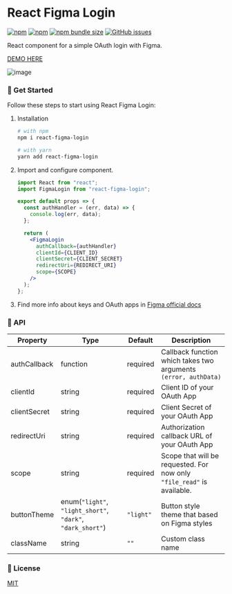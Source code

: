 # React Figma Login

[![npm](https://img.shields.io/npm/v/react-figma-login?logo=npm&cacheSeconds=1800)](https://www.npmjs.com/package/react-figma-login)
[![npm](https://img.shields.io/npm/dt/react-figma-login?cacheSeconds=1800)](https://www.npmjs.com/package/react-figma-login)
[![npm bundle size](https://img.shields.io/bundlephobia/minzip/react-figma-login?cacheSeconds=1800)](https://www.npmjs.com/package/react-figma-login)
[![GitHub issues](https://img.shields.io/github/issues/alexandrtovmach/react-figma-login?cacheSeconds=1800)](https://github.com/alexandrtovmach/react-figma-login/issues)

React component for a simple OAuth login with Figma.

[DEMO HERE](https://alexandrtovmach.github.io/react-figma-login/)

![image](https://user-images.githubusercontent.com/28801003/70469597-ff2f5300-1ad1-11ea-880f-2d604d9ed41b.png)

### 🚀 Get Started

Follow these steps to start using React Figma Login:

1. Installation

   ```sh
   # with npm
   npm i react-figma-login

   # with yarn
   yarn add react-figma-login
   ```

2. Import and configure component.

   ```jsx
   import React from "react";
   import FigmaLogin from "react-figma-login";

   export default props => {
     const authHandler = (err, data) => {
       console.log(err, data);
     };

     return (
       <FigmaLogin
         authCallback={authHandler}
         clientId={CLIENT_ID}
         clientSecret={CLIENT_SECRET}
         redirectUri={REDIRECT_URI}
         scope={SCOPE}
       />
     );
   };
   ```

3. Find more info about keys and OAuth apps in [Figma official docs](https://www.figma.com/developers/api#oauth2)

### 📖 API

| Property     | Type                                                       | Default   | Description                                                            |
| ------------ | ---------------------------------------------------------- | --------- | ---------------------------------------------------------------------- |
| authCallback | function                                                   | required  | Callback function which takes two arguments `(error, authData)`        |
| clientId     | string                                                     | required  | Client ID of your OAuth App                                            |
| clientSecret | string                                                     | required  | Client Secret of your OAuth App                                        |
| redirectUri  | string                                                     | required  | Authorization callback URL of your OAuth App                           |
| scope        | string                                                     | required  | Scope that will be requested. For now only `"file_read"` is available. |
| buttonTheme  | enum(`"light"`, `"light_short"`, `"dark"`, `"dark_short"`) | `"light"` | Button style theme that based on Figma styles                          |
| className    | string                                                     | `""`      | Custom class name                                                      |

### 📝 License

[MIT](https://github.com/nishanths/license/blob/master/LICENSE)
